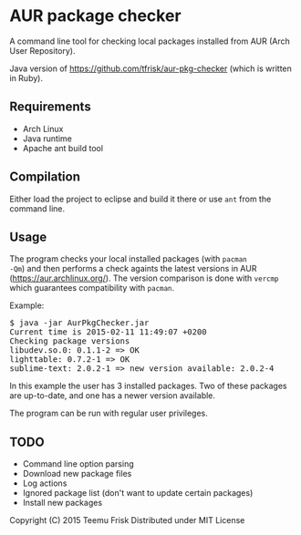 # AUR package checker

A command line tool for checking local packages installed from AUR (Arch User Repository).

Java version of https://github.com/tfrisk/aur-pkg-checker (which is written in Ruby).

## Requirements

* Arch Linux
* Java runtime
* Apache ant build tool

## Compilation

Either load the project to eclipse and build it there or use <code>ant</code> from the command line.

## Usage

The program checks your local installed packages (with <code>pacman -Qm</code>) and then performs a check againts the latest versions in AUR (https://aur.archlinux.org/). The version comparison is done with <code>vercmp</code> which guarantees compatibility with <code>pacman</code>.

Example:
<pre>
$ java -jar AurPkgChecker.jar 
Current time is 2015-02-11 11:49:07 +0200
Checking package versions
libudev.so.0: 0.1.1-2 => OK
lighttable: 0.7.2-1 => OK
sublime-text: 2.0.2-1 => new version available: 2.0.2-4
</pre>

In this example the user has 3 installed packages. Two of these packages are up-to-date, and one has a newer version available.

The program can be run with regular user privileges.

## TODO

* Command line option parsing
* Download new package files
* Log actions
* Ignored package list (don't want to update certain packages)
* Install new packages


Copyright (C) 2015 Teemu Frisk
Distributed under MIT License
